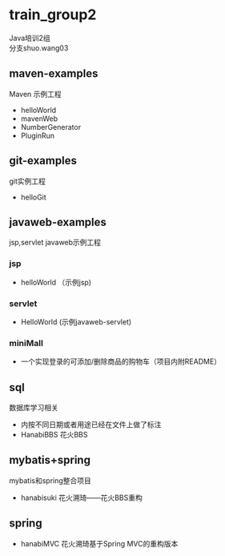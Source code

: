 # train_group2

Java培训2组  
分支shuo.wang03

## maven-examples

Maven 示例工程  
* helloWorld  
* mavenWeb  
* NumberGenerator  
* PluginRun  


## git-examples  

git实例工程  
* helloGit  


## javaweb-examples

jsp,servlet javaweb示例工程  

### jsp  

* helloWorld （示例jsp)  

### servlet
* HelloWorld (示例javaweb-servlet)  

### miniMall
* 一个实现登录的可添加/删除商品的购物车（项目内附README）

## sql
数据库学习相关
* 内按不同日期或者用途已经在文件上做了标注
* HanabiBBS 花火BBS

## mybatis+spring  
mybatis和spring整合项目
* hanabisuki 花火溯琦——花火BBS重构

## spring  
* hanabiMVC 花火溯琦基于Spring MVC的重构版本